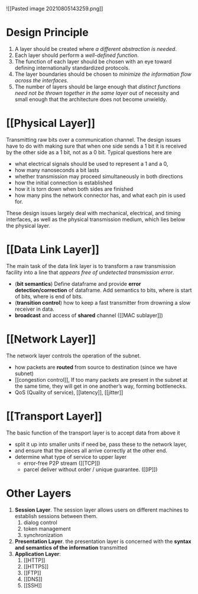 

![[Pasted image 20210805143259.png]]

# Design Principle

1. A layer should be created where *a different abstraction is needed*.
2. Each layer should perform a *well-defined function*.
3. The function of each layer should be chosen with an eye toward defining internationally standardized protocols.
4. The layer boundaries should be chosen to *minimize the information flow across the interfaces.*
5. The number of layers should be large enough that *distinct functions need not be thrown together in the same layer* out of necessity and small enough that the architecture does not become unwieldy.


# [[Physical Layer]]

Transmitting raw bits over a communication channel. 
The design issues have to do with making sure that when one side sends a 1 bit it is received by the other side as a 1 bit, not as a 0 bit. 
Typical questions here are
- what electrical signals should be used to represent a 1 and a 0, 
- how many nanoseconds a bit lasts
- whether transmission may proceed simultaneously in both directions
- how the initial connection is established
- how it is torn down when both sides are finished
- how many pins the network connector has, and what each pin is used for. 
	
These design issues largely deal with mechanical, electrical, and timing interfaces, as well as the physical transmission medium, which lies below the physical layer.

# [[Data Link Layer]]

The main task of the data link layer is to transform a raw transmission facility into a line that *appears free of undetected transmission error*.
 
- (**bit semantics**) Define dataframe and provide **error detection/correction** of dataframe. Add semantics to bits, where is start of bits, where is end of bits.
- (**transition control**) how to keep a fast transmitter from drowning a slow receiver in data.
- **broadcast** and access of **shared** channel ([[MAC sublayer]])
	

# [[Network Layer]]

The network layer controls the operation of the subnet.

- how packets are **routed** from source to destination (since we have subnet)
- [[congestion control]], If too many packets are present in the subnet at the same time, they will get in one another’s way, forming bottlenecks.
- QoS (Quality of service), [[latency]], [[jitter]] 

# [[Transport Layer]]

The basic function of the transport layer is to accept data from above it
- split it up into smaller units if need be, pass these to the network layer, 
- and ensure that the pieces all arrive correctly at the other end.
- determine what type of service to upper layer
	- error-free P2P stream ([[TCP]])
	- parcel deliver without order / unique guarantee. ([[IP]])


# Other Layers

1. **Session Layer**.  The session layer allows users on different machines to establish sessions between them.
	1. dialog control
	2. token management
	3. synchronization
2. **Presentation Layer**. the presentation layer is concerned with the **syntax and semantics of the information** transmitted
3. **Application Layer**:
	1. [[HTTP]]
	2. [[HTTPS]]
	3. [[FTP]]
	4. [[DNS]]
	5. [[SSH]]